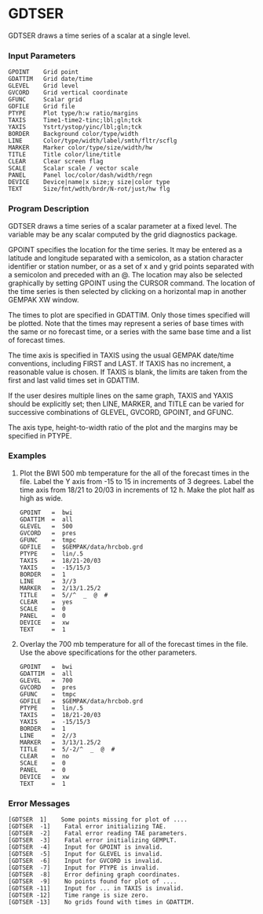 # GDTSER

GDTSER draws a time series of a scalar at a single level.

### Input Parameters
 
    GPOINT    Grid point
    GDATTIM   Grid date/time
    GLEVEL    Grid level
    GVCORD    Grid vertical coordinate
    GFUNC     Scalar grid
    GDFILE    Grid file
    PTYPE     Plot type/h:w ratio/margins
    TAXIS     Time1-time2-tinc;lbl;gln;tck
    YAXIS     Ystrt/ystop/yinc/lbl;gln;tck
    BORDER    Background color/type/width
    LINE      Color/type/width/label/smth/fltr/scflg
    MARKER    Marker color/type/size/width/hw
    TITLE     Title color/line/title
    CLEAR     Clear screen flag
    SCALE     Scalar scale / vector scale
    PANEL     Panel loc/color/dash/width/regn
    DEVICE    Device|name|x size;y size|color type
    TEXT      Size/fnt/wdth/brdr/N-rot/just/hw flg
 
 

### Program Description
 
GDTSER draws a time series of a scalar parameter at a
fixed level.  The variable may be any scalar computed by
the grid diagnostics package.

GPOINT specifies the location for the time series.  It may
be entered as a latitude and longitude separated with a
semicolon, as a station character identifier or station
number, or as a set of x and y grid points separated with a
semicolon and preceded with an @.  The location may also
be selected graphically by setting GPOINT using the CURSOR
command.  The location of the time series is then selected
by clicking on a horizontal map in another GEMPAK XW window.

The times to plot are specified in GDATTIM.  Only those
times specified will be plotted.  Note that the times
may represent a series of base times with the same or no
forecast time, or a series with the same base time and
a list of forecast times.

The time axis is specified in TAXIS using the usual GEMPAK
date/time conventions, including FIRST and LAST.  If
TAXIS has no increment, a reasonable value is chosen.
If TAXIS is blank, the limits are taken from the first and
last valid times set in GDATTIM.

If the user desires multiple lines on the same graph,
TAXIS and YAXIS should be explicitly set; then LINE, MARKER,
and TITLE can be varied for successive combinations of GLEVEL,
GVCORD, GPOINT, and GFUNC.

The axis type, height-to-width ratio of the plot and the
margins may be specified in PTYPE.

 
### Examples
 
1.  Plot the BWI 500 mb temperature for the all of the forecast
    times in the file.  Label the Y axis from -15 to 15 in
    increments of 3 degrees.  Label the time axis from
    18/21 to 20/03 in increments of 12 h.  Make the plot
    half as high as wide.

        GPOINT	 =  bwi
        GDATTIM	 =  all
        GLEVEL	 =  500
        GVCORD	 =  pres
        GFUNC	 =  tmpc
        GDFILE	 =  $GEMPAK/data/hrcbob.grd
        PTYPE	 =  lin/.5
        TAXIS	 =  18/21-20/03
        YAXIS	 =  -15/15/3
        BORDER	 =  1
        LINE	 =  3//3
        MARKER	 =  2/13/1.25/2
        TITLE	 =  5//^  _  @  #
        CLEAR	 =  yes
        SCALE	 =  0
        PANEL	 =  0
        DEVICE	 =  xw
        TEXT	 =  1

2.  Overlay the 700 mb temperature for all of the forecast
times in the file.  Use the above specifications for
the other parameters.

        GPOINT	 =  bwi
        GDATTIM	 =  all
        GLEVEL	 =  700
        GVCORD	 =  pres
        GFUNC	 =  tmpc
        GDFILE	 =  $GEMPAK/data/hrcbob.grd
        PTYPE	 =  lin/.5
        TAXIS	 =  18/21-20/03
        YAXIS	 =  -15/15/3
        BORDER	 =  1
        LINE	 =  2//3
        MARKER	 =  3/13/1.25/2
        TITLE	 =  5/-2/^  _  @  #
        CLEAR	 =  no
        SCALE	 =  0
        PANEL	 =  0
        DEVICE	 =  xw
        TEXT	 =  1

### Error Messages
 
    [GDTSER  1]    Some points missing for plot of ....
    [GDTSER  -1]    Fatal error initializing TAE.
    [GDTSER  -2]    Fatal error reading TAE parameters.
    [GDTSER  -3]    Fatal error initializing GEMPLT.
    [GDTSER  -4]    Input for GPOINT is invalid.
    [GDTSER  -5]    Input for GLEVEL is invalid.
    [GDTSER  -6]    Input for GVCORD is invalid.
    [GDTSER  -7]    Input for PTYPE is invalid.
    [GDTSER  -8]    Error defining graph coordinates.
    [GDTSER  -9]    No points found for plot of ....
    [GDTSER -11]    Input for ... in TAXIS is invalid.
    [GDTSER -12]    Time range is size zero.
    [GDTSER -13]    No grids found with times in GDATTIM.
